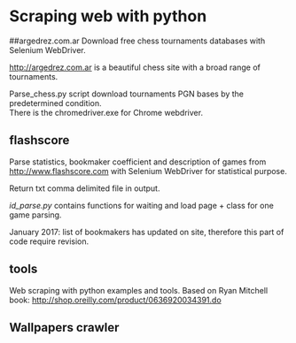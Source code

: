 # Scraping web with python

##argedrez.com.ar
Download free chess tournaments databases with Selenium WebDriver.

http://argedrez.com.ar is a beautiful chess site with a broad range of tournaments.

Parse_chess.py script download tournaments PGN bases by the predetermined condition.  
There is the chromedriver.exe for Chrome webdriver.

## flashscore
Parse statistics, bookmaker coefficient and description of games from http://www.flashscore.com with Selenium WebDriver for statistical purpose.

Return txt comma delimited file in output.

*id_parse.py* contains functions for waiting and load page + class for one game parsing.

January 2017: list of bookmakers has updated on site, therefore this part of code require revision.

## tools
Web scraping with python examples and tools.
Based on Ryan Mitchell book: http://shop.oreilly.com/product/0636920034391.do

## Wallpapers crawler

